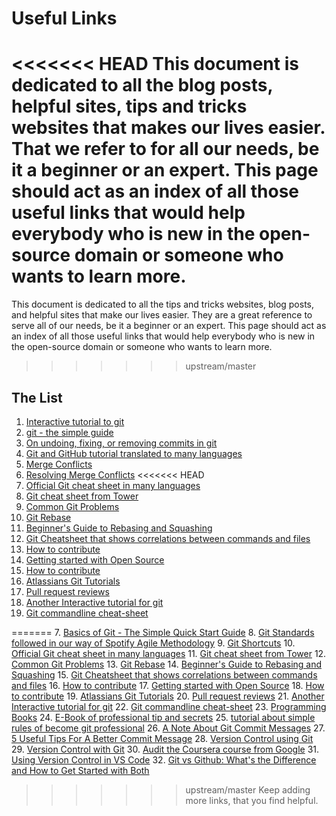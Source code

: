 # Useful Links

<<<<<<< HEAD
This document is dedicated to all the blog posts, helpful sites, tips and tricks websites that makes our lives easier. That we refer to for all our needs, be it a beginner or an expert. This page should act as an index of all those useful links that would help everybody who is new in the open-source domain or someone who wants to learn more.
=======
This document is dedicated to all the tips and tricks websites, blog posts, and helpful sites that make our lives easier. They are a great reference to serve all of our needs, be it a beginner or an expert. This page should act as an index of all those useful links that would help everybody who is new in the open-source domain or someone who wants to learn more.
>>>>>>> upstream/master

## The List
1.  [Interactive tutorial to git](https://try.github.io)
2.  [git - the simple guide](http://rogerdudler.github.io/git-guide/)
3.  [On undoing, fixing, or removing commits in git](http://sethrobertson.github.io/GitFixUm/fixup.html)
4.  [Git and GitHub tutorial translated to many languages](https://github.com/Roshanjossey/first-contributions)
5.  [Merge Conflicts](https://www.git-tower.com/learn/git/ebook/en/command-line/advanced-topics/merge-conflicts)
6.  [Resolving Merge Conflicts](https://githowto.com/resolving_conflicts)
<<<<<<< HEAD
7.  [Official Git cheat sheet in many languages](https://services.github.com/on-demand/resources/cheatsheets)
8.  [Git cheat sheet from Tower](https://www.git-tower.com/learn/cheat-sheets/git)
9.  [Common Git Problems](https://www.codementor.io/citizen428/git-tutorial-10-common-git-problems-and-how-to-fix-them-aajv0katd)
10. [Git Rebase](https://blog.gitprime.com/git-rebase-an-illustrated-guide/)
11. [Beginner's Guide to Rebasing and Squashing](https://github.com/servo/servo/wiki/Beginner%27s-guide-to-rebasing-and-squashing)
12. [Git Cheatsheet that shows correlations between commands and files](http://ndpsoftware.com/git-cheatsheet.html)
13. [How to contribute](https://opensource.guide/how-to-contribute/)
14. [Getting started with Open Source](https://github.com/OpenSourceHelpCommunity/Getting-Started-With-Contributing-to-Open-Sources)
15. [How to contribute](https://github.com/freeCodeCamp/how-to-contribute-to-open-source)
16. [Atlassians Git Tutorials](https://www.atlassian.com/git)
17. [Pull request reviews](https://help.github.com/articles/about-pull-request-reviews/)
18. [Another Interactive tutorial for git](https://learngitbranching.js.org/)
19. [Git commandline cheat-sheet](https://gist.github.com/davfre/8313299)

=======
7. [Basics of Git - The Simple Quick Start Guide](https://blog.praveen.science/basics-of-git-the-quick-start-guide/)
8. [Git Standards followed in our way of Spotify Agile Methodology](https://blog.praveen.science/git-standards-followed-in-our-way-of-spotify-agile-methodolgy/)
9. [Git Shortcuts](https://blog.praveen.science/git-shortcuts/)
10.  [Official Git cheat sheet in many languages](https://services.github.com/on-demand/resources/cheatsheets)
11.  [Git cheat sheet from Tower](https://www.git-tower.com/learn/cheat-sheets/git)
12.  [Common Git Problems](https://www.codementor.io/citizen428/git-tutorial-10-common-git-problems-and-how-to-fix-them-aajv0katd)
13. [Git Rebase](https://blog.gitprime.com/git-rebase-an-illustrated-guide/)
14. [Beginner's Guide to Rebasing and Squashing](https://github.com/servo/servo/wiki/Beginner%27s-guide-to-rebasing-and-squashing)
15. [Git Cheatsheet that shows correlations between commands and files](http://ndpsoftware.com/git-cheatsheet.html)
16. [How to contribute](https://opensource.guide/how-to-contribute/)
17. [Getting started with Open Source](https://github.com/OpenSourceHelpCommunity/Getting-Started-With-Contributing-to-Open-Sources)
18. [How to contribute](https://github.com/freeCodeCamp/how-to-contribute-to-open-source)
19. [Atlassians Git Tutorials](https://www.atlassian.com/git)
20. [Pull request reviews](https://help.github.com/articles/about-pull-request-reviews/)
21. [Another Interactive tutorial for git](https://learngitbranching.js.org/)
22. [Git commandline cheat-sheet](https://gist.github.com/davfre/8313299)
23. [Programming Books](https://github.com/EbookFoundation/free-programming-books)
24. [E-Book of professional tip and secrets](https://goalkicker.com/GitBook/GitProfessionalTipsSecrets.pdf)
25. [tutorial about simple rules of become git professional](https://medium.freecodecamp.org/follow-these-simple-rules-and-youll-become-a-git-and-github-master-e1045057468f)
26. [A Note About Git Commit Messages](https://tbaggery.com/2008/04/19/a-note-about-git-commit-messages.html)
27. [5 Useful Tips For A Better Commit Message](https://thoughtbot.com/blog/5-useful-tips-for-a-better-commit-message)
28. [Version Control using Git](https://ourcodingclub.github.io/2017/02/27/git.html)
29. [Version Control with Git](https://www.udacity.com/course/version-control-with-git--ud123)
30. [Audit the Coursera course from Google](https://www.coursera.org/learn/introduction-git-github)
31. [Using Version Control in VS Code](https://code.visualstudio.com/docs/editor/versioncontrol)
32. [Git vs Github: What's the Difference and How to Get Started with Both](https://kinsta.com/knowledgebase/git-vs-github/)
>>>>>>> upstream/master
Keep adding more links, that you find helpful.
